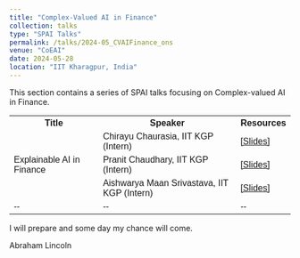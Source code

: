 ```yaml
---
title: "Complex-Valued AI in Finance" 
collection: talks
type: "SPAI Talks"
permalink: /talks/2024-05_CVAIFinance_ons
venue: "CoEAI"
date: 2024-05-28
location: "IIT Kharagpur, India"
---
```

<p style="text-align:left;">
   This section contains a series of SPAI talks focusing on Complex-valued AI in Finance. 
</p>
<html>
<head>
<style>
table {
  font-family: arial, sans-serif;
  border-collapse: collapse;
  width: 100%;
}

td, th {
  border: 1px solid #dddddd;
  text-align: left;
  padding: 8px;
}

tr:nth-child(even) {
  background-color: #dddddd;
}
</style>
</head>
<body>

<table>
  <tr>
    <th>Title</th>
    <th>Speaker</th>
    <th>Resources</th>
  </tr>
  <tr>
     <td rowspan="3">Explainable AI in Finance</td>
    <td>Chirayu Chaurasia, IIT KGP (Intern)</td>
    <td><a href="https://drive.google.com/file/d/1zVJ3K7PbfSRR0Tzf9PTthgt-zhGc1JzS/view?usp=sharing">&#91;Slides&#93;</a></td>
  </tr>
   <tr>
    <td>Pranit Chaudhary, IIT KGP (Intern)</td>
    <td><a href="https://docs.google.com/presentation/d/12uf1I1na088KRvaWnqIiEoEz4CbDB-ap/edit?usp=sharing&ouid=111466358300667459961&rtpof=true&sd=true">&#91;Slides&#93;</a></td>
  </tr>
   <tr>
    <td>Aishwarya Maan Srivastava, IIT KGP (Intern)</td>
    <td><a href="https://drive.google.com/file/d/1qJqUAg30p3O0KQOdGc7K4f_S8-uhDHXt/view?usp=sharing">&#91;Slides&#93;</a></td>
  </tr>
  <tr>
    <td>--</td>
    <td>--</td>
    <td>--</td>
  </tr>
</table>

</body>
</html>



I will prepare and some day my chance will come.

Abraham Lincoln




